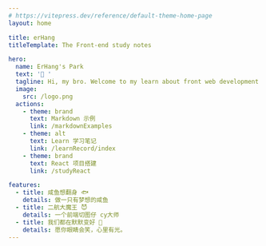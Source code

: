 ```yaml
---
# https://vitepress.dev/reference/default-theme-home-page
layout: home

title: erHang
titleTemplate: The Front-end study notes

hero:
  name: ErHang's Park
  text: '👋 '
  tagline: Hi, my bro. Welcome to my learn about front web development website.
  image:
    src: /logo.png
  actions:
    - theme: brand
      text: Markdown 示例
      link: /markdownExamples
    - theme: alt
      text: Learn 学习笔记
      link: /learnRecord/index
    - theme: brand
      text: React 项目搭建
      link: /studyReact

features:
  - title: 咸鱼想翻身 🐟
    details: 做一只有梦想的咸鱼
  - title: 二航大魔王 😈
    details: 一个前端切图仔 cy大师
  - title: 我们都在默默变好 🌹
    details: 愿你眼睛会笑，心里有光。
---
```

